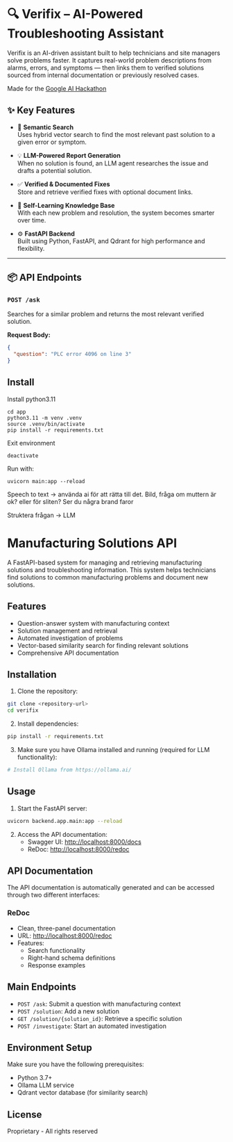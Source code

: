 # 🔍 Verifix – AI-Powered Troubleshooting Assistant

Verifix is an AI-driven assistant built to help technicians and site managers solve problems faster. It captures real-world problem descriptions from alarms, errors, and symptoms — then links them to verified solutions sourced from internal documentation or previously resolved cases.

Made for the [Google AI Hackathon](https://cillers.com/hackathons/google-ai-hackathon-tekniska-museet-2025)

## ✨ Key Features

- 🔗 **Semantic Search**  
  Uses hybrid vector search to find the most relevant past solution to a given error or symptom.

- 💡 **LLM-Powered Report Generation**  
  When no solution is found, an LLM agent researches the issue and drafts a potential solution.

- ✅ **Verified & Documented Fixes**  
  Store and retrieve verified fixes with optional document links.

- 🧠 **Self-Learning Knowledge Base**  
  With each new problem and resolution, the system becomes smarter over time.

- ⚙️ **FastAPI Backend**  
  Built using Python, FastAPI, and Qdrant for high performance and flexibility.

---

## 📦 API Endpoints

### `POST /ask`  
Searches for a similar problem and returns the most relevant verified solution.

**Request Body:**
```json
{
  "question": "PLC error 4096 on line 3"
}
```

## Install
Install python3.11

```
cd app
python3.11 -m venv .venv
source .venv/bin/activate
pip install -r requirements.txt
```

Exit environment
```
deactivate
```

Run with:
```
uvicorn main:app --reload
```


Speech to text -> använda ai för att rätta till det.
Bild, fråga om muttern är ok? eller för sliten? 
Ser du några brand faror

Struktera frågan -> LLM 

# Manufacturing Solutions API

A FastAPI-based system for managing and retrieving manufacturing solutions and troubleshooting information. This system helps technicians find solutions to common manufacturing problems and document new solutions.

## Features

- Question-answer system with manufacturing context
- Solution management and retrieval
- Automated investigation of problems
- Vector-based similarity search for finding relevant solutions
- Comprehensive API documentation

## Installation

1. Clone the repository:
```bash
git clone <repository-url>
cd verifix
```

2. Install dependencies:
```bash
pip install -r requirements.txt
```

3. Make sure you have Ollama installed and running (required for LLM functionality):
```bash
# Install Ollama from https://ollama.ai/
```

## Usage

1. Start the FastAPI server:
```bash
uvicorn backend.app.main:app --reload
```

2. Access the API documentation:
   - Swagger UI: [http://localhost:8000/docs](http://localhost:8000/docs)
   - ReDoc: [http://localhost:8000/redoc](http://localhost:8000/redoc)

## API Documentation

The API documentation is automatically generated and can be accessed through two different interfaces:

### ReDoc
- Clean, three-panel documentation
- URL: [http://localhost:8000/redoc](http://localhost:8000/redoc)
- Features:
  - Search functionality
  - Right-hand schema definitions
  - Response examples

## Main Endpoints

- `POST /ask`: Submit a question with manufacturing context
- `POST /solution`: Add a new solution
- `GET /solution/{solution_id}`: Retrieve a specific solution
- `POST /investigate`: Start an automated investigation

## Environment Setup

Make sure you have the following prerequisites:
- Python 3.7+
- Ollama LLM service
- Qdrant vector database (for similarity search)

## License

Proprietary - All rights reserved 
